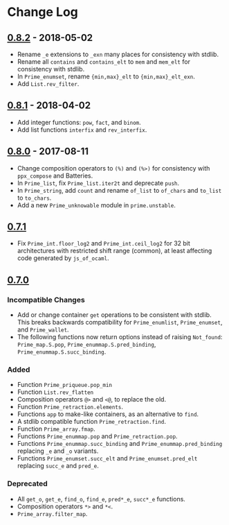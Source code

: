 # Change Log

## [0.8.2] - 2018-05-02

- Rename `_e` extensions to `_exn` many places for consistency with stdlib.
- Rename all `contains` and `contains_elt` to `mem` and `mem_elt` for
  consistency with stdlib.
- In `Prime_enumset`, rename `{min,max}_elt` to `{min,max}_elt_exn`.
- Add `List.rev_filter`.

## [0.8.1] - 2018-04-02

- Add integer functions: `pow`, `fact`, and `binom`.
- Add list functions `interfix` and `rev_interfix`.

## [0.8.0] - 2017-08-11

- Change composition operators to `(%)` and `(%>)` for consistency with
  `ppx_compose` and Batteries.
- In `Prime_list`, fix `Prime_list.iter2t` and deprecate `push`.
- In `Prime_string`, add `count` and rename `of_list` to `of_chars` and
  `to_list` to `to_chars`.
- Add a new `Prime_unknowable` module in `prime.unstable`.

## [0.7.1]

- Fix `Prime_int.floor_log2` and `Prime_int.ceil_log2` for 32 bit
  architectures with restricted shift range (common), at least affecting
  code generated by `js_of_ocaml`.

## [0.7.0]

### Incompatible Changes
- Add or change container `get` operations to be consistent with stdlib.
  This breaks backwards compatibility for `Prime_enumlist`, `Prime_enumset`,
  and `Prime_wallet`.
- The following functions now return options instead of raising `Not_found`:
  `Prime_map.S.pop`,
  `Prime_enummap.S.pred_binding`, `Prime_enummap.S.succ_binding`.

### Added
- Function `Prime_priqueue.pop_min`
- Function `List.rev_flatten`
- Composition operators `@>` and `<@`, to replace the old.
- Function `Prime_retraction.elements`.
- Functions `app` to make-like containers, as an alternative to `find`.
- A stdlib compatible function `Prime_retraction.find`.
- Function `Prime_array.fmap`.
- Functions `Prime_enummap.pop` and `Prime_retraction.pop`.
- Functions `Prime_enummap.succ_binding` and `Prime_enummap.pred_binding`
  replacing `_e` and `_o` variants.
- Functions `Prime_enumset.succ_elt` and `Prime_enumset.pred_elt` replacing
  `succ_e` and `pred_e`.

### Deprecated
- All `get_o`, `get_e`, `find_o`, `find_e`, `pred*_e`, `succ*_e` functions.
- Composition operators `*>` and `*<`.
- `Prime_array.filter_map`.

[0.8.2]: https://github.com/paurkedal/ocaml-prime/compare/v0.8.1...v0.8.2
[0.8.1]: https://github.com/paurkedal/ocaml-prime/compare/v0.8.0...v0.8.1
[0.8.0]: https://github.com/paurkedal/ocaml-prime/compare/0.7.1...v0.8.0
[0.7.1]: https://github.com/paurkedal/ocaml-prime/compare/0.7.0...0.7.1
[0.7.0]: https://github.com/paurkedal/ocaml-prime/compare/0.6.9...0.7.0
